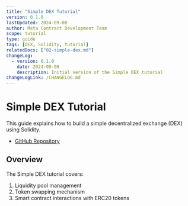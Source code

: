 ```yaml
---
title: "Simple DEX Tutorial"
version: 0.1.0
lastUpdated: 2024-09-08
author: Meta Contract Development Team
scope: tutorial
type: guide
tags: [DEX, Solidity, tutorial]
relatedDocs: ["02-simple-dex.md"]
changeLog:
  - version: 0.1.0
    date: 2024-09-08
    description: Initial version of the Simple DEX tutorial
changeLogLink: /CHANGELOG.md
---
```


# Simple DEX Tutorial

This guide explains how to build a simple decentralized exchange (DEX) using Solidity.

- [GitHub Repository](https://github.com/ecdysisxyz/forkathon-dex)

## Overview

The Simple DEX tutorial covers:

1. Liquidity pool management
2. Token swapping mechanism
3. Smart contract interactions with ERC20 tokens
